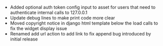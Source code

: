 * Added optional auth token config input to asset for users that need to authenticate internal calls to 127.0.0.1
* Update debug lines to make print code more clear
* Moved copyright notice in django html template below the load calls to fix the widget display issue
* Renamed add url action to add link to fix append bug introduced by initial release
